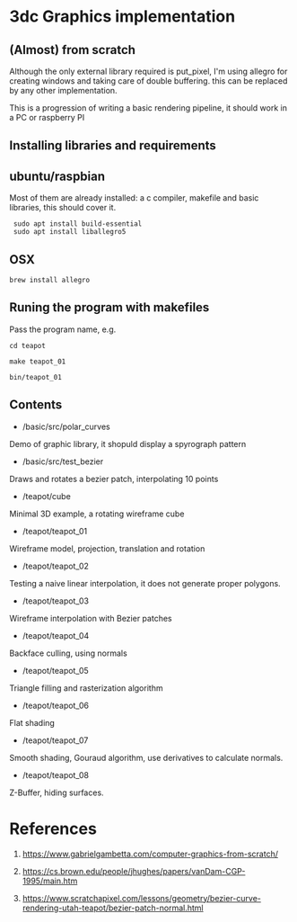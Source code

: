 # 3dc Graphics implementation

## (Almost) from scratch

Although the only external library required is put_pixel, I'm using allegro for creating windows and taking care of double buffering. this can be replaced by any other implementation.

This is a progression of writing a basic rendering pipeline, it should work in a PC or raspberry PI

## Installing libraries and requirements

## ubuntu/raspbian

Most of them are already installed: a c compiler, makefile and basic libraries,
this should cover it.


```
 sudo apt install build-essential
 sudo apt install liballegro5
```

## OSX

```
brew install allegro
```

## Runing the program with makefiles

Pass the program name, e.g.

```
cd teapot

make teapot_01

bin/teapot_01
```

## Contents

- /basic/src/polar_curves

Demo of graphic library, it shopuld display a spyrograph pattern

- /basic/src/test_bezier

Draws and rotates a bezier patch, interpolating 10 points

- /teapot/cube

Minimal 3D example, a rotating wireframe cube

- /teapot/teapot_01

Wireframe model, projection, translation and rotation

- /teapot/teapot_02

Testing a naive linear interpolation, it does not generate proper polygons.

- /teapot/teapot_03

Wireframe interpolation with Bezier patches

- /teapot/teapot_04

Backface culling, using normals

- /teapot/teapot_05

Triangle filling and rasterization algorithm

- /teapot/teapot_06

Flat shading

- /teapot/teapot_07

Smooth shading, Gouraud algorithm, use derivatives to calculate normals.

- /teapot/teapot_08

Z-Buffer, hiding surfaces.

# References

1. https://www.gabrielgambetta.com/computer-graphics-from-scratch/

1. https://cs.brown.edu/people/jhughes/papers/vanDam-CGP-1995/main.htm

1. https://www.scratchapixel.com/lessons/geometry/bezier-curve-rendering-utah-teapot/bezier-patch-normal.html


